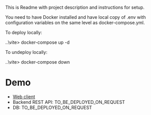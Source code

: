 This is Readme with project description and instructions for setup.

You need to have Docker installed and have local copy of .env with configuration variables on the same level as docker-compose.yml.

To deploy locally:

..\vite> docker-compose up -d

To undeploy locally:

..\vite> docker-compose down

# Demo
- [Web client](https://milanfrac.github.io/mercury-web-app/)
- Backend REST API: TO_BE_DEPLOYED_ON_REQUEST
- DB: TO_BE_DEPLOYED_ON_REQUEST
